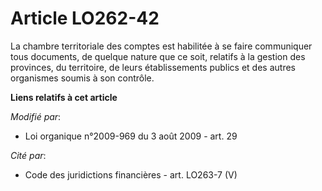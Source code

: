 # Article LO262-42

La chambre territoriale des comptes est habilitée à se faire communiquer tous documents, de quelque nature que ce soit,
relatifs à la gestion des provinces, du territoire, de leurs établissements publics et des autres organismes soumis à son
contrôle.

**Liens relatifs à cet article**

_Modifié par_:

  - Loi organique n°2009-969 du 3 août 2009 - art. 29

_Cité par_:

  - Code des juridictions financières - art. LO263-7 (V)
